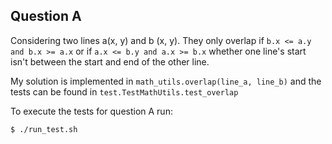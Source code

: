 ## Question A


Considering two lines a(x, y) and b (x, y). They only overlap if `b.x <= a.y and b.x >= a.x` 
or if `a.x <= b.y and a.x >= b.x` whether one line's start isn't between the start and end of the other line.


My solution is implemented in `math_utils.overlap(line_a, line_b)` and the tests can be found in
`test.TestMathUtils.test_overlap`

To execute the tests for question A run:

```bash
$ ./run_test.sh
```